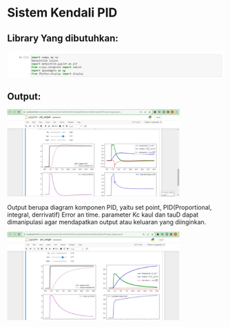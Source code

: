 
# Sistem Kendali PID

## Library Yang dibutuhkan:

<p>
  <img src="https://github.com/subaaaiii/Mikrokontroller/blob/main/Simulasi%20Sistem%20Kendali%20PID/library.jpg" alt="" class="img-responsive" width="700">
</p>

## Output:

<p>
  <img src="https://github.com/subaaaiii/Mikrokontroller/blob/main/Simulasi%20Sistem%20Kendali%20PID/Output1.jpg" alt="" class="img-responsive" width="400">
</p>
Output berupa diagram komponen PID, yaitu set point, PID(Proportional, integral, derrivatif) Error an time.
parameter Kc kaul dan tauD dapat dimanipulasi agar mendapatkan output atau keluaran yang diinginkan.
<p>
  <img src="https://github.com/subaaaiii/Mikrokontroller/blob/main/Simulasi%20Sistem%20Kendali%20PID/Output2.jpg" alt="" class="img-responsive" width="400">
</p>

